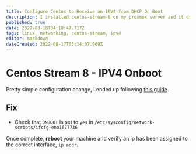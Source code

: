 ```yaml
---
title: Configure Centos to Receive an IPV4 from DHCP On Boot
description: I installed centos-stream-8 on my proxmox server and it did not initially receive an IPV4 on my LAN from my router's DHCP server.
published: true
date: 2022-08-18T04:10:47.717Z
tags: linux, networking, centos-stream, ipv4
editor: markdown
dateCreated: 2022-08-17T03:14:07.969Z
---
```


# Centos Stream 8 - IPV4 Onboot

Pretty simple configuration change, I ended up following [this guide](https://superuser.com/questions/1129554/centos-7-minimal-doesn-t-get-an-ip-address-from-dhcp-on-startup).

## Fix

- Check that `ONBOOT` is set to `yes` in `/etc/sysconfig/network-scripts/ifcfg-eno1677736`

Once complete, **reboot** your machine and verify an ip has been assigned to the correct interface, `ip addr`.

